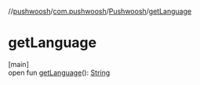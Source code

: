 //[pushwoosh](../../../index.md)/[com.pushwoosh](../index.md)/[Pushwoosh](index.md)/[getLanguage](get-language.md)

# getLanguage

[main]\
open fun [getLanguage](get-language.md)(): [String](https://developer.android.com/reference/kotlin/java/lang/String.html)
